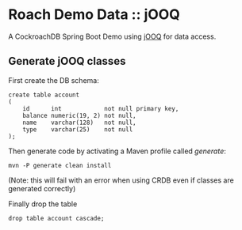 # Roach Demo Data :: jOOQ

A CockroachDB Spring Boot Demo using [jOOQ](https://www.jooq.org/) for data access.

## Generate jOOQ classes

First create the DB schema:

    create table account
    (
        id      int            not null primary key,
        balance numeric(19, 2) not null,
        name    varchar(128)   not null,
        type    varchar(25)    not null
    );

Then generate code by activating a Maven profile called _generate_:

    mvn -P generate clean install
   
(Note: this will fail with an error when using CRDB even if classes are generated correctly)    

Finally drop the table

    drop table account cascade;
    
